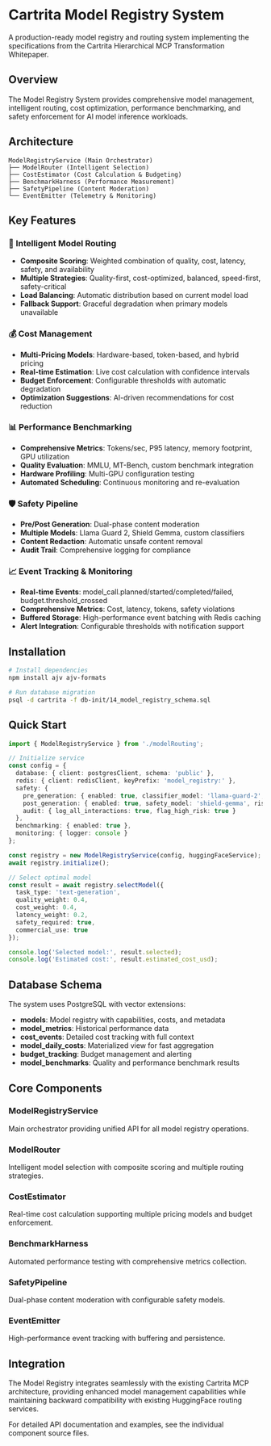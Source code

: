 # Cartrita Model Registry System

A production-ready model registry and routing system implementing the specifications from the Cartrita Hierarchical MCP Transformation Whitepaper.

## Overview

The Model Registry System provides comprehensive model management, intelligent routing, cost optimization, performance benchmarking, and safety enforcement for AI model inference workloads.

## Architecture

```
ModelRegistryService (Main Orchestrator)
├── ModelRouter (Intelligent Selection)
├── CostEstimator (Cost Calculation & Budgeting)
├── BenchmarkHarness (Performance Measurement)
├── SafetyPipeline (Content Moderation)
└── EventEmitter (Telemetry & Monitoring)
```

## Key Features

### 🎯 Intelligent Model Routing
- **Composite Scoring**: Weighted combination of quality, cost, latency, safety, and availability
- **Multiple Strategies**: Quality-first, cost-optimized, balanced, speed-first, safety-critical
- **Load Balancing**: Automatic distribution based on current model load
- **Fallback Support**: Graceful degradation when primary models unavailable

### 💰 Cost Management
- **Multi-Pricing Models**: Hardware-based, token-based, and hybrid pricing
- **Real-time Estimation**: Live cost calculation with confidence intervals
- **Budget Enforcement**: Configurable thresholds with automatic degradation
- **Optimization Suggestions**: AI-driven recommendations for cost reduction

### 📊 Performance Benchmarking
- **Comprehensive Metrics**: Tokens/sec, P95 latency, memory footprint, GPU utilization
- **Quality Evaluation**: MMLU, MT-Bench, custom benchmark integration
- **Hardware Profiling**: Multi-GPU configuration testing
- **Automated Scheduling**: Continuous monitoring and re-evaluation

### 🛡️ Safety Pipeline
- **Pre/Post Generation**: Dual-phase content moderation
- **Multiple Models**: Llama Guard 2, Shield Gemma, custom classifiers
- **Content Redaction**: Automatic unsafe content removal
- **Audit Trail**: Comprehensive logging for compliance

### 📈 Event Tracking & Monitoring
- **Real-time Events**: model_call.planned/started/completed/failed, budget.threshold_crossed
- **Comprehensive Metrics**: Cost, latency, tokens, safety violations
- **Buffered Storage**: High-performance event batching with Redis caching
- **Alert Integration**: Configurable thresholds with notification support

## Installation

```bash
# Install dependencies
npm install ajv ajv-formats

# Run database migration
psql -d cartrita -f db-init/14_model_registry_schema.sql
```

## Quick Start

```typescript
import { ModelRegistryService } from './modelRouting';

// Initialize service
const config = {
  database: { client: postgresClient, schema: 'public' },
  redis: { client: redisClient, keyPrefix: 'model_registry:' },
  safety: {
    pre_generation: { enabled: true, classifier_model: 'llama-guard-2', risk_threshold: 0.7 },
    post_generation: { enabled: true, safety_model: 'shield-gemma', risk_threshold: 0.8 },
    audit: { log_all_interactions: true, flag_high_risk: true }
  },
  benchmarking: { enabled: true },
  monitoring: { logger: console }
};

const registry = new ModelRegistryService(config, huggingFaceService);
await registry.initialize();

// Select optimal model
const result = await registry.selectModel({
  task_type: 'text-generation',
  quality_weight: 0.4,
  cost_weight: 0.4,
  latency_weight: 0.2,
  safety_required: true,
  commercial_use: true
});

console.log('Selected model:', result.selected);
console.log('Estimated cost:', result.estimated_cost_usd);
```

## Database Schema

The system uses PostgreSQL with vector extensions:

- **models**: Model registry with capabilities, costs, and metadata
- **model_metrics**: Historical performance data  
- **cost_events**: Detailed cost tracking with full context
- **model_daily_costs**: Materialized view for fast aggregation
- **budget_tracking**: Budget management and alerting
- **model_benchmarks**: Quality and performance benchmark results

## Core Components

### ModelRegistryService
Main orchestrator providing unified API for all model registry operations.

### ModelRouter  
Intelligent model selection with composite scoring and multiple routing strategies.

### CostEstimator
Real-time cost calculation supporting multiple pricing models and budget enforcement.

### BenchmarkHarness
Automated performance testing with comprehensive metrics collection.

### SafetyPipeline
Dual-phase content moderation with configurable safety models.

### EventEmitter
High-performance event tracking with buffering and persistence.

## Integration

The Model Registry integrates seamlessly with the existing Cartrita MCP architecture, providing enhanced model management capabilities while maintaining backward compatibility with existing HuggingFace routing services.

For detailed API documentation and examples, see the individual component source files.